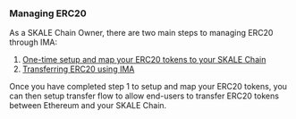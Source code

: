 ### Managing ERC20

As a SKALE Chain Owner, there are two main steps to managing ERC20 through IMA:

1.  [One-time setup and map your ERC20 tokens to your SKALE Chain](/developers/products/interchain-messaging-agent/setting-up-erc20)
2.  [Transferring ERC20 using IMA](/developers/products/interchain-messaging-agent/transferring-erc20)

Once you have completed step 1 to setup and map your ERC20 tokens, you can then setup transfer flow to allow end-users to transfer ERC20 tokens between Ethereum and your SKALE Chain.
